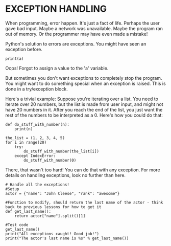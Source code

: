 # EXCEPTION HANDLING

When programming, error happen. It's just a fact of life. Perhaps the user gave bad input. Maybe a network was unavailable. Maybe the program ran out of memory. Or the programmer may have even made a mistake!

Python's solution to errors are exceptions. You might have seen an exception before.

```
print(a)
```

Oops! Forgot to assign a value to the 'a' variable.

But sometimes you don't want exceptions to completely stop the program. You might want to do something special when an exception is raised. This is done in a try/exception block.

Here's a trivial example: Suppose you're iterating over a list. You need to iterate over 20 numbers, but the list is made from user input, and might not have 20 numbers in it. After you reach the end of the list, you just want the rest of the numbers to be interpreted as a 0. Here's how you could do that:

```
def do_stuff_with_number(n):
    print(n)

the_list = (1, 2, 3, 4, 5)
for i in range(20)
    try:
        do_stuff_with_number(the_list[i])
    except IndexError:
        do_stuff_with_number(0)
```

There, that wasn't too hard! You can do that with any exception. For more details on handling exceptions, look no further than here.

```
# Handle all the exceptions!
#Setup
actor = {"name": "John Cleese", "rank": "awesome"}

#Function to modify, should return the last name of the actor - think back to previous lessons for how to get it
def get_last_name():
    return actor["name"].split()[1]

#Test code
get_last_name()
print("All exceptions caught! Good job!")
print("The actor's last name is %s" % get_last_name())
```
